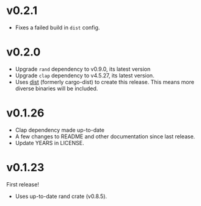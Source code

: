 # v0.2.1
* Fixes a failed build in `dist` config.

# v0.2.0
* Upgrade `rand` dependency to v0.9.0, its latest version
* Upgrade `clap` dependency to v4.5.27, its latest version.
* Uses [dist](https://github.com/axodotdev/cargo-dist) (formerly cargo-dist) to create this release. This means more diverse binaries will be included.

# v0.1.26
* Clap dependency made up-to-date
* A few changes to README and other documentation since last release.
* Update YEARS in LICENSE.

# v0.1.23
First release!
* Uses up-to-date rand crate (v0.8.5).
